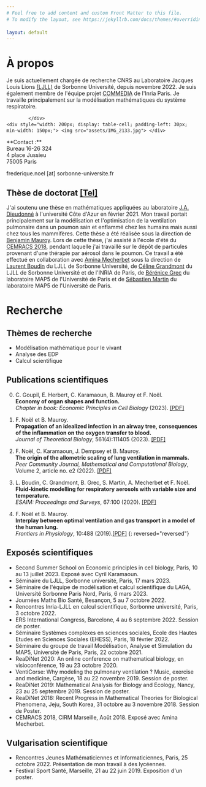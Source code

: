 ```yaml
---
# Feel free to add content and custom Front Matter to this file.
# To modify the layout, see https://jekyllrb.com/docs/themes/#overriding-theme-defaults

layout: default
---
```


# À propos

<div style="width: 100%; display: table;">
    <div style="display: table-row;">
        <div style="display: table-cell; vertical-align: middle;"> 
          Je suis actuellement chargée de recherche CNRS au Laboratoire Jacques Louis Lions <a href="[https://www.ljll.fr">(LJLL)</a> de Sorbonne Université, depuis novembre 2022. Je suis également membre de l'équipe projet <a href="https://team.inria.fr/commedia/">COMMEDIA</a> de l'Inria Paris. Je travaille principalement sur la modélisation mathématiques du système respiratoire. <br>
            
            </div>
    <div style="width: 200px; display: table-cell; padding-left: 30px; min-width: 150px;"> <img src="assets/IMG_2133.jpg"> </div>
</div>
</div>
**Contact :**<br>
Bureau 16-26 324<br />
4 place Jussieu <br />
75005 Paris <br />
            
frederique.noel [at] sorbonne-universite.fr  

## Thèse de doctorat [[Tel]](https://tel.archives-ouvertes.fr/tel-03156080/)
J'ai soutenu une thèse en mathématiques appliquées au laboratoire <a href="https://math.unice.fr">J.A. Dieudonné</a>  à l'université Côte d'Azur en février 2021. Mon travail portait principalement sur la modélisation et l'optimisation de la ventilation pulmonaire dans un poumon sain et enflammé chez les humains mais aussi chez tous les mammifères. Cette thèse a été réalisée sous la direction de <a href="http://benjamin.mauroy.free.fr/wordpress/">Benjamin Mauroy</a>. Lors de cette thèse, j'ai assisté à l'école d'été du <a href="http://smai.emath.fr/cemracs/cemracs18/">CEMRACS 2018</a>, pendant laquelle j'ai travaillé sur le dépôt de particules provenant d'une thérapie par aérosol dans le poumon. Ce travail a été effectué en collaboration avec <a href="https://webusers.imj-prg.fr/~amina.mecherbet/index.html#top">Amina Mecherbet</a> sous la direction de <a href="https://www.ljll.math.upmc.fr/boudin/">Laurent Boudin</a> du LJLL de Sorbonne Université, de <a href="https://team.inria.fr/commedia/grandmont/">Céline Grandmont</a> du LJLL de Sorbonne Université et de l'INRIA de Paris, de <a href="https://helios2.mi.parisdescartes.fr/~bgrec/">Bérénice Grec</a> du laboratoire MAP5 de l'Université de Paris et de <a href="http://smartin.perso.math.cnrs.fr/index.html">Sébastien Martin</a> du laboratoire MAP5 de l'Université de Paris. 

# Recherche

## Thèmes de recherche

- Modélisation mathématique pour le vivant 
- Analyse des EDP 
- Calcul scientifique 

## Publications scientifiques

0. C. Goupil, E. Herbert, C. Karamaoun, B. Mauroy et F. Noël.  
**Economy of organ shapes and function.**  
*Chapter in book: Economic Principles in Cell Biology* (2023). [[PDF]](https://principlescellphysiology.org/book-economic-principles/index.html) 

0. F. Noël et B. Mauroy.  
**Propagation of an idealized infection in an airway tree, consequences of the inflammation on the oxygen transfer to blood.**  
*Journal of Theoretical Biology*, 561(4):111405 (2023). [[PDF]](https://www.sciencedirect.com/science/article/pii/S0022519323000012?via%3Dihub) 

0. F. Noël, C. Karamaoun, J. Dempsey et B. Mauroy.  
**The origin of the allometric scaling of lung ventilation in mammals.**  
*Peer Community Journal, Mathematical and Computational Biology*, Volume 2, article no. e2 (2022). [[PDF]](https://mcb.peercommunityin.org/stream_pdf/t_recommendations.track_change.bc74a3c0bc4e54ab.6d61696e2e706466.pdf) 

0. L. Boudin, C. Grandmont, B. Grec, S. Martin, A. Mecherbet et F. Noël.  
**Fluid-kinetic modelling for respiratory aerosols with variable size and temperature.**  
*ESAIM: Proceedings and Surveys*, 67:100 (2020). [[PDF]](https://www.esaim-proc.org/articles/proc/abs/2020/01/proc206707/proc206707.html) 
 
0. F. Noël et B. Mauroy. <br>
**Interplay between optimal ventilation and gas transport in a model of the human lung.**  
*Frontiers in Physiology*, 10:488 (2019).[[PDF]](https://www.frontiersin.org/articles/10.3389/fphys.2019.00488/full)
{: reversed="reversed"}

## Exposés scientifiques

- Second Summer School on Economic principles in cell biology, Paris, 10 au 13 juillet 2023. Exposé avec Cyril Karamaoun.
- Séminaire du LJLL, Sorbonne université, Paris, 17 mars 2023.
- Séminaire de l'équipe de modélisation et calcul scientifique du LAGA, Université Sorbonne Paris Nord, Paris, 6 mars 2023.
- Journées Maths Bio Santé, Besançon, 5 au 7 octobre 2022.
- Rencontres Inria-LJLL en calcul scientifique, Sorbonne université, Paris, 3 octobre 2022.
- ERS International Congress, Barcelone, 4 au 6 septembre 2022. Session de poster.
- Séminaire Systèmes complexes en sciences sociales, Ecole des Hautes Etudes en Sciences Sociales (EHESS), Paris, 18 février 2022.
- Séminaire du groupe de travail Modélisation, Analyse et Simulation du MAP5, Université de Paris, Paris, 22 octobre 2021.
- ReaDiNet 2020: An online conference on mathematical biology, en visioconférence, 19 au 23 octobre 2020.
- VentiCorse: Why modeling the pulmonary ventilation ? Music, exercise and medicine, Cargèse, 18 au 22 novembre 2019. Session de poster.
- ReaDiNet 2019: Mathematical Analysis for Biology and Ecology, Nancy, 23 au 25 septembre 2019. Session de poster.
- ReaDiNet 2018: Recent Progress in Mathematical Theories for Biological Phenomena, Jeju, South Korea, 31 octobre au 3 novembre 2018. Session de Poster.
- CEMRACS 2018, CIRM Marseille, Août 2018. Exposé avec Amina Mecherbet.

## Vulgarisation scientifique 

- Rencontres Jeunes Mathématiciennes et Informaticiennes, Paris, 25 octobre 2022. Présentation de mon travail à des lycéennes.
- Festival Sport Santé, Marseille, 21 au 22 juin 2019. Exposition d'un poster. 
